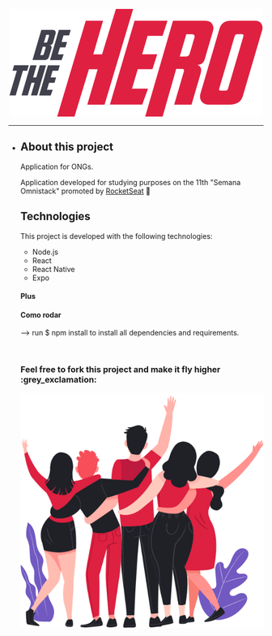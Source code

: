 <p align="center">
<img src = "/frontend/src/assets/logo.svg">
</p>

---
<ul>
  
<li>
  <h2>About this project</h2>

  Application for ONGs. <br>

  Application developed for studying purposes on the 11th "Semana Omnistack" promoted by [RocketSeat](https://rocketseat.com.br/) :rocket:
</li>

<h2> Technologies </h2>

This project is developed with the following technologies:

<ul>
  <li>Node.js</li>
  <li>React</li>
  <li>React Native</li>
  <li>Expo</li>
</ul>


<h4> Plus </h4>




<h4> Como rodar </h4> 



--> run 
$ npm install 
to install all dependencies and requirements.

<br>


<h3> Feel free to fork this project and make it fly higher :grey_exclamation: </h3> 

<p align="center">
<img src= "/frontend/src/assets/heroes.png">
</p>
